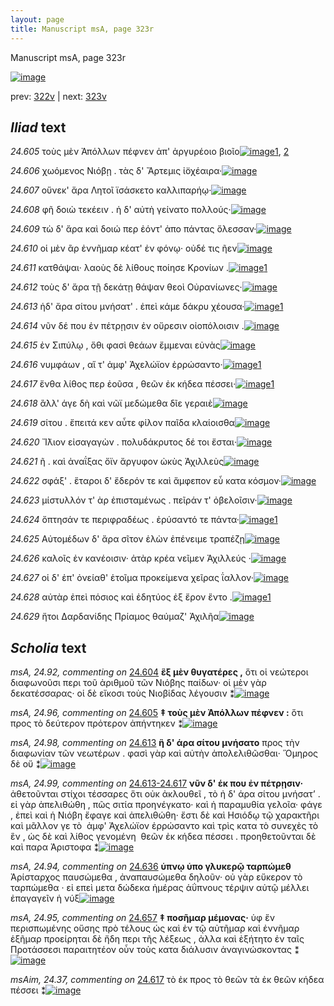 ```yaml
---
layout: page
title: Manuscript msA, page 323r
---
```


Manuscript msA, page 323r

[![image](http://www.homermultitext.org/iipsrv?OBJ=IIP,1.0&FIF=/project/homer/pyramidal/deepzoom/hmt/vaimg/2017a/VA323RN_0493.tif&WID=100&CVT=JPEG)](http://www.homermultitext.org/ict2/?urn=urn:cite2:hmt:vaimg.2017a:VA323RN_0493)

prev:  [322v](../322v/) | next:  [323v](../323v/)

## *Iliad* text

*24.605* <a id="24.605"/> τοὺς μὲν Ἀπόλλων πέφνεν ἀπ' ἀργυρέοιο βιοῖο[![image](http://www.homermultitext.org/iipsrv?OBJ=IIP,1.0&FIF=/project/homer/pyramidal/deepzoom/hmt/vaimg/2017a/VA323RN_0493.tif&RGN=0.182,0.1952,0.433,0.0233&WID=1000&CVT=JPEG)](http://www.homermultitext.org/ict2/?urn=urn:cite2:hmt:vaimg.2017a:VA323RN_0493@0.182,0.1952,0.433,0.0233)[1](#msA_24.96), [2](#msAim_24.36)

*24.606* <a id="24.606"/> χωόμενος Νιόβῃ . τὰς δ' Ἄρτεμις ἰ̈οχέαιρα·[![image](http://www.homermultitext.org/iipsrv?OBJ=IIP,1.0&FIF=/project/homer/pyramidal/deepzoom/hmt/vaimg/2017a/VA323RN_0493.tif&RGN=0.179,0.2162,0.433,0.0248&WID=1000&CVT=JPEG)](http://www.homermultitext.org/ict2/?urn=urn:cite2:hmt:vaimg.2017a:VA323RN_0493@0.179,0.2162,0.433,0.0248)

*24.607* <a id="24.607"/> οὕνεκ' ἄρα Λητοῖ ϊσάσκετο καλλιπαρήῳ·[![image](http://www.homermultitext.org/iipsrv?OBJ=IIP,1.0&FIF=/project/homer/pyramidal/deepzoom/hmt/vaimg/2017a/VA323RN_0493.tif&RGN=0.178,0.232,0.433,0.0248&WID=1000&CVT=JPEG)](http://www.homermultitext.org/ict2/?urn=urn:cite2:hmt:vaimg.2017a:VA323RN_0493@0.178,0.232,0.433,0.0248)

*24.608* <a id="24.608"/> φῆ δοιὼ τεκέειν . ἡ δ' αὐτὴ γείνατο πολλούς·[![image](http://www.homermultitext.org/iipsrv?OBJ=IIP,1.0&FIF=/project/homer/pyramidal/deepzoom/hmt/vaimg/2017a/VA323RN_0493.tif&RGN=0.178,0.2523,0.433,0.0248&WID=1000&CVT=JPEG)](http://www.homermultitext.org/ict2/?urn=urn:cite2:hmt:vaimg.2017a:VA323RN_0493@0.178,0.2523,0.433,0.0248)

*24.609* <a id="24.609"/> τὼ δ' ἄρα καὶ δοιώ περ ἐόντ' ἀπο πάντας ὄλεσσαν·[![image](http://www.homermultitext.org/iipsrv?OBJ=IIP,1.0&FIF=/project/homer/pyramidal/deepzoom/hmt/vaimg/2017a/VA323RN_0493.tif&RGN=0.179,0.271,0.433,0.0248&WID=1000&CVT=JPEG)](http://www.homermultitext.org/ict2/?urn=urn:cite2:hmt:vaimg.2017a:VA323RN_0493@0.179,0.271,0.433,0.0248)

*24.610* <a id="24.610"/> οἱ μὲν ἂρ ἐννῆμαρ κέατ' ἐν φόνῳ· οὐδέ τις ῆεν[![image](http://www.homermultitext.org/iipsrv?OBJ=IIP,1.0&FIF=/project/homer/pyramidal/deepzoom/hmt/vaimg/2017a/VA323RN_0493.tif&RGN=0.178,0.289,0.437,0.0248&WID=1000&CVT=JPEG)](http://www.homermultitext.org/ict2/?urn=urn:cite2:hmt:vaimg.2017a:VA323RN_0493@0.178,0.289,0.437,0.0248)

*24.611* <a id="24.611"/> κατθάψαι· λαοὺς δὲ λίθους ποίησε Κρονίων .[![image](http://www.homermultitext.org/iipsrv?OBJ=IIP,1.0&FIF=/project/homer/pyramidal/deepzoom/hmt/vaimg/2017a/VA323RN_0493.tif&RGN=0.179,0.3108,0.437,0.0248&WID=1000&CVT=JPEG)](http://www.homermultitext.org/ict2/?urn=urn:cite2:hmt:vaimg.2017a:VA323RN_0493@0.179,0.3108,0.437,0.0248)[1](#msA_24.97)

*24.612* <a id="24.612"/> τοὺς δ' ἄρα τῇ δεκάτῃ θάψαν θεοὶ Οὐρανίωνες·[![image](http://www.homermultitext.org/iipsrv?OBJ=IIP,1.0&FIF=/project/homer/pyramidal/deepzoom/hmt/vaimg/2017a/VA323RN_0493.tif&RGN=0.179,0.3318,0.436,0.0248&WID=1000&CVT=JPEG)](http://www.homermultitext.org/ict2/?urn=urn:cite2:hmt:vaimg.2017a:VA323RN_0493@0.179,0.3318,0.436,0.0248)

*24.613* <a id="24.613"/> ἡδ' ἄρα σίτου μνήσατ' . ἐπεὶ κάμε δάκρυ χέουσα·[![image](http://www.homermultitext.org/iipsrv?OBJ=IIP,1.0&FIF=/project/homer/pyramidal/deepzoom/hmt/vaimg/2017a/VA323RN_0493.tif&RGN=0.176,0.3491,0.448,0.0248&WID=1000&CVT=JPEG)](http://www.homermultitext.org/ict2/?urn=urn:cite2:hmt:vaimg.2017a:VA323RN_0493@0.176,0.3491,0.448,0.0248)[1](#msA_24.98)

*24.614* <a id="24.614"/> νῦν δέ που ἐν πέτρῃσιν ἐν οὔρεσιν οἰοπόλοισιν .[![image](http://www.homermultitext.org/iipsrv?OBJ=IIP,1.0&FIF=/project/homer/pyramidal/deepzoom/hmt/vaimg/2017a/VA323RN_0493.tif&RGN=0.178,0.3716,0.448,0.0248&WID=1000&CVT=JPEG)](http://www.homermultitext.org/ict2/?urn=urn:cite2:hmt:vaimg.2017a:VA323RN_0493@0.178,0.3716,0.448,0.0248)

*24.615* <a id="24.615"/> ἐν Σιπύλῳ , ὅθι φασὶ θεάων ἔμμεναι εὐνὰς[![image](http://www.homermultitext.org/iipsrv?OBJ=IIP,1.0&FIF=/project/homer/pyramidal/deepzoom/hmt/vaimg/2017a/VA323RN_0493.tif&RGN=0.177,0.3904,0.448,0.0248&WID=1000&CVT=JPEG)](http://www.homermultitext.org/ict2/?urn=urn:cite2:hmt:vaimg.2017a:VA323RN_0493@0.177,0.3904,0.448,0.0248)

*24.616* <a id="24.616"/> νυμφάων , αἵ τ' ἀμφ' Ἀχελώϊον ἐρρώσαντο·[![image](http://www.homermultitext.org/iipsrv?OBJ=IIP,1.0&FIF=/project/homer/pyramidal/deepzoom/hmt/vaimg/2017a/VA323RN_0493.tif&RGN=0.185,0.4129,0.381,0.0218&WID=1000&CVT=JPEG)](http://www.homermultitext.org/ict2/?urn=urn:cite2:hmt:vaimg.2017a:VA323RN_0493@0.185,0.4129,0.381,0.0218)[1](#msA_24.100)

*24.617* <a id="24.617"/> ἔνθα λίθος περ ἐοῦσα , θεῶν ἐκ κήδεα πέσσει·[![image](http://www.homermultitext.org/iipsrv?OBJ=IIP,1.0&FIF=/project/homer/pyramidal/deepzoom/hmt/vaimg/2017a/VA323RN_0493.tif&RGN=0.184,0.4287,0.404,0.0218&WID=1000&CVT=JPEG)](http://www.homermultitext.org/ict2/?urn=urn:cite2:hmt:vaimg.2017a:VA323RN_0493@0.184,0.4287,0.404,0.0218)[1](#msAim_24.37)

*24.618* <a id="24.618"/> ἂ̀λλ' άγε δὴ καὶ νῶϊ μεδώμεθα δῖε γεραιὲ[![image](http://www.homermultitext.org/iipsrv?OBJ=IIP,1.0&FIF=/project/homer/pyramidal/deepzoom/hmt/vaimg/2017a/VA323RN_0493.tif&RGN=0.176,0.4497,0.404,0.0218&WID=1000&CVT=JPEG)](http://www.homermultitext.org/ict2/?urn=urn:cite2:hmt:vaimg.2017a:VA323RN_0493@0.176,0.4497,0.404,0.0218)

*24.619* <a id="24.619"/> σίτου . ἔπειτά κεν αὖτε φίλον παῖδα κλαίοισθα[![image](http://www.homermultitext.org/iipsrv?OBJ=IIP,1.0&FIF=/project/homer/pyramidal/deepzoom/hmt/vaimg/2017a/VA323RN_0493.tif&RGN=0.175,0.4692,0.404,0.0218&WID=1000&CVT=JPEG)](http://www.homermultitext.org/ict2/?urn=urn:cite2:hmt:vaimg.2017a:VA323RN_0493@0.175,0.4692,0.404,0.0218)

*24.620* <a id="24.620"/> Ἴ̈λιον εἰσαγαγὼν . πολυδάκρυτος δέ τοι ἔσται·[![image](http://www.homermultitext.org/iipsrv?OBJ=IIP,1.0&FIF=/project/homer/pyramidal/deepzoom/hmt/vaimg/2017a/VA323RN_0493.tif&RGN=0.179,0.4865,0.404,0.0218&WID=1000&CVT=JPEG)](http://www.homermultitext.org/ict2/?urn=urn:cite2:hmt:vaimg.2017a:VA323RN_0493@0.179,0.4865,0.404,0.0218)

*24.621* <a id="24.621"/> ῆ . καὶ ἀναΐξας ὄϊν ἄργυφον ὠκὺς Ἀχιλλεὺς[![image](http://www.homermultitext.org/iipsrv?OBJ=IIP,1.0&FIF=/project/homer/pyramidal/deepzoom/hmt/vaimg/2017a/VA323RN_0493.tif&RGN=0.169,0.5045,0.426,0.0218&WID=1000&CVT=JPEG)](http://www.homermultitext.org/ict2/?urn=urn:cite2:hmt:vaimg.2017a:VA323RN_0493@0.169,0.5045,0.426,0.0218)

*24.622* <a id="24.622"/> σφάξ' . ἕταροι δ' ἔδερόν τε καὶ ἄμφεπον εὖ κατα κόσμον·[![image](http://www.homermultitext.org/iipsrv?OBJ=IIP,1.0&FIF=/project/homer/pyramidal/deepzoom/hmt/vaimg/2017a/VA323RN_0493.tif&RGN=0.169,0.5233,0.482,0.0233&WID=1000&CVT=JPEG)](http://www.homermultitext.org/ict2/?urn=urn:cite2:hmt:vaimg.2017a:VA323RN_0493@0.169,0.5233,0.482,0.0233)

*24.623* <a id="24.623"/> μίστυλλόν τ' ὰρ ἐπισταμένως . πεῖράν τ' ὀβελοῖσιν·[![image](http://www.homermultitext.org/iipsrv?OBJ=IIP,1.0&FIF=/project/homer/pyramidal/deepzoom/hmt/vaimg/2017a/VA323RN_0493.tif&RGN=0.169,0.5458,0.448,0.0233&WID=1000&CVT=JPEG)](http://www.homermultitext.org/ict2/?urn=urn:cite2:hmt:vaimg.2017a:VA323RN_0493@0.169,0.5458,0.448,0.0233)

*24.624* <a id="24.624"/> ὄπτησάν τε περιφραδέως . ἐρύσαντό τε πάντα·[![image](http://www.homermultitext.org/iipsrv?OBJ=IIP,1.0&FIF=/project/homer/pyramidal/deepzoom/hmt/vaimg/2017a/VA323RN_0493.tif&RGN=0.169,0.5646,0.448,0.0233&WID=1000&CVT=JPEG)](http://www.homermultitext.org/ict2/?urn=urn:cite2:hmt:vaimg.2017a:VA323RN_0493@0.169,0.5646,0.448,0.0233)[1](#msA_24.101)

*24.625* <a id="24.625"/> Αὐτομέδων δ' ἄρα σῖτον ἑλὼν ἐπένειμε τραπέζῃ[![image](http://www.homermultitext.org/iipsrv?OBJ=IIP,1.0&FIF=/project/homer/pyramidal/deepzoom/hmt/vaimg/2017a/VA323RN_0493.tif&RGN=0.169,0.5826,0.449,0.0233&WID=1000&CVT=JPEG)](http://www.homermultitext.org/ict2/?urn=urn:cite2:hmt:vaimg.2017a:VA323RN_0493@0.169,0.5826,0.449,0.0233)

*24.626* <a id="24.626"/> καλοῖς ἐν κανέοισιν· ἀτὰρ κρέα νεῖμεν Ἀχιλλεύς ·[![image](http://www.homermultitext.org/iipsrv?OBJ=IIP,1.0&FIF=/project/homer/pyramidal/deepzoom/hmt/vaimg/2017a/VA323RN_0493.tif&RGN=0.175,0.6014,0.449,0.0233&WID=1000&CVT=JPEG)](http://www.homermultitext.org/ict2/?urn=urn:cite2:hmt:vaimg.2017a:VA323RN_0493@0.175,0.6014,0.449,0.0233)

*24.627* <a id="24.627"/> οἱ δ' ἐπ' ὀνείαθ' ἑτοῖμα προκείμενα χεῖρας ΐαλλον·[![image](http://www.homermultitext.org/iipsrv?OBJ=IIP,1.0&FIF=/project/homer/pyramidal/deepzoom/hmt/vaimg/2017a/VA323RN_0493.tif&RGN=0.174,0.6209,0.449,0.0233&WID=1000&CVT=JPEG)](http://www.homermultitext.org/ict2/?urn=urn:cite2:hmt:vaimg.2017a:VA323RN_0493@0.174,0.6209,0.449,0.0233)

*24.628* <a id="24.628"/> αὐτὰρ ἐπεὶ πόσιος καὶ ἐδητύος ἐξ ἔρον ἕντο .[![image](http://www.homermultitext.org/iipsrv?OBJ=IIP,1.0&FIF=/project/homer/pyramidal/deepzoom/hmt/vaimg/2017a/VA323RN_0493.tif&RGN=0.17,0.6411,0.449,0.0233&WID=1000&CVT=JPEG)](http://www.homermultitext.org/ict2/?urn=urn:cite2:hmt:vaimg.2017a:VA323RN_0493@0.17,0.6411,0.449,0.0233)[1](#msA_24.102)

*24.629* <a id="24.629"/> ἤτοι Δαρδανίδης Πρίαμος θαύμαζ' Ἀχιλῆα[![image](http://www.homermultitext.org/iipsrv?OBJ=IIP,1.0&FIF=/project/homer/pyramidal/deepzoom/hmt/vaimg/2017a/VA323RN_0493.tif&RGN=0.174,0.6599,0.449,0.03&WID=1000&CVT=JPEG)](http://www.homermultitext.org/ict2/?urn=urn:cite2:hmt:vaimg.2017a:VA323RN_0493@0.174,0.6599,0.449,0.03)

## *Scholia* text

*msA, 24.92, commenting on* [24.604](#24.604)  <a id="msA_24.92"/> **ἓξ μὲν θυγατέρες ,** ὅτι οἱ νεώτεροι διαφωνοῦσι περι τοῦ ἀριθμοῦ τῶν Νιόβης παίδων· οἱ μὲν γὰρ δεκατέσσαρας· οἱ δὲ εἴκοσι τοὺς Νιοβίδας λέγουσιν ⁑[![image](http://www.homermultitext.org/iipsrv?OBJ=IIP,1.0&FIF=/project/homer/pyramidal/deepzoom/hmt/vaimg/2017a/VA323RN_0493.tif&RGN=0.1715,0.08326,0.4031,0.02172&WID=1000&CVT=JPEG)](http://www.homermultitext.org/ict2/?urn=urn:cite2:hmt:vaimg.2017a:VA323RN_0493@0.1715,0.08326,0.4031,0.02172)

*msA, 24.96, commenting on* [24.605](#24.605)  <a id="msA_24.96"/> **‡ τοὺς μὲν Ἀπόλλων πέφνεν :** ὅτι προς τὸ δεύτερον πρότερον ἀπήντηκεν ⁑[![image](http://www.homermultitext.org/iipsrv?OBJ=IIP,1.0&FIF=/project/homer/pyramidal/deepzoom/hmt/vaimg/2017a/VA323RN_0493.tif&RGN=0.6196,0.5834,0.1887,0.1238&WID=1000&CVT=JPEG)](http://www.homermultitext.org/ict2/?urn=urn:cite2:hmt:vaimg.2017a:VA323RN_0493@0.6196,0.5834,0.1887,0.1238)

*msA, 24.98, commenting on* [24.613](#24.613)  <a id="msA_24.98"/> **ἣ δ' άρα σίτου μνήσατο** προς τὴν διαφωνίαν τῶν νεωτέρων . φασὶ γὰρ καὶ αὐτὴν ἀπολελιθῶσθαι· Ὅμηρος δὲ οὔ ⁑[![image](http://www.homermultitext.org/iipsrv?OBJ=IIP,1.0&FIF=/project/homer/pyramidal/deepzoom/hmt/vaimg/2017a/VA323RN_0493.tif&RGN=0.1695,0.6935,0.6056,0.03873&WID=1000&CVT=JPEG)](http://www.homermultitext.org/ict2/?urn=urn:cite2:hmt:vaimg.2017a:VA323RN_0493@0.1695,0.6935,0.6056,0.03873)

*msA, 24.99, commenting on* [24.613-24.617](#24.613-24.617)  <a id="msA_24.99"/> **νῦν δ' έκ που ἐν πέτρῃσιν·** ἀθετοῦνται στίχοι τέσσαρες ὅτι οὐκ ἀκλουθεῖ , τὸ ἠ δ' άρα σίτου μνήσατ’ . εἰ γὰρ ἀπελιθώθη , πῶς σιτία προηνέγκατο· καὶ ἡ παραμυθία γελοῖα· φάγε , ἐπεὶ καὶ ἡ Νιόβη ἔφαγε καὶ ἀπελιθώθη· ἔστι δὲ καὶ Ησιόδῳ τῷ χαρακτῆρι καὶ μᾶλλον γε τὸ  ἀμφ' Ἀχελώϊον ἐρρώσαντο καὶ τρὶς κατα τὸ συνεχὲς τὸ  ἓν , ὡς δὲ καὶ λίθος γενομένη  θεῶν ἐκ κήδεα πέσσει . προηθετοῦνται δὲ καὶ παρα Ἀριστοφα ⁑[![image](http://www.homermultitext.org/iipsrv?OBJ=IIP,1.0&FIF=/project/homer/pyramidal/deepzoom/hmt/vaimg/2017a/VA323RN_0493.tif&RGN=0.1769,0.7266,0.6256,0.03430&WID=1000&CVT=JPEG)](http://www.homermultitext.org/ict2/?urn=urn:cite2:hmt:vaimg.2017a:VA323RN_0493@0.1769,0.7266,0.6256,0.03430)

*msA, 24.94, commenting on* [24.636](#24.636)  <a id="msA_24.94"/> **ὑπνῳ ὑπο γλυκερῷ ταρπώμεθ** Ἀρίσταρχος παυσώμεθα , ἀναπαυσώμεθα δηλοῦν· οὐ γὰρ εὔκερον τὸ ταρπώμεθα · εἰ επεὶ μετα δώδεκα ἡμέρας ἁΰπνους τέρψιν αὐτῷ μέλλει ἐπαγαγεῖν ἡ νύξ[![image](http://www.homermultitext.org/iipsrv?OBJ=IIP,1.0&FIF=/project/homer/pyramidal/deepzoom/hmt/vaimg/2017a/VA323RN_0493.tif&RGN=0.6201,0.3521,0.1702,0.05754&WID=1000&CVT=JPEG)](http://www.homermultitext.org/ict2/?urn=urn:cite2:hmt:vaimg.2017a:VA323RN_0493@0.6201,0.3521,0.1702,0.05754)

*msA, 24.95, commenting on* [24.657](#24.657)  <a id="msA_24.95"/> **‡ ποσῆμαρ μέμονας·** ὑφ ἕν περισπωμένης οὔσης πρὸ τέλους ὡς καὶ ἐν τῷ αὐτῆμαρ καὶ ἐννῆμαρ ἑξῆμαρ προείρηται δὲ ἤδη περι τῆς λέξεως , ἀλλα καὶ ἐξήτητο ἐν ταῖς Προτάσσεσι παραιτητέον οὖν τοὺς κατα διάλυσιν ἀναγινώσκοντας ⁑[![image](http://www.homermultitext.org/iipsrv?OBJ=IIP,1.0&FIF=/project/homer/pyramidal/deepzoom/hmt/vaimg/2017a/VA323RN_0493.tif&RGN=0.6218,0.4055,0.1770,0.1845&WID=1000&CVT=JPEG)](http://www.homermultitext.org/ict2/?urn=urn:cite2:hmt:vaimg.2017a:VA323RN_0493@0.6218,0.4055,0.1770,0.1845)

*msAim, 24.37, commenting on* [24.617](#24.617)  <a id="msAim_24.37"/> τὸ ἐκ προς τὸ θεῶν τὰ ἐκ θεῶν κήδεα πέσσει ⁑[![image](http://www.homermultitext.org/iipsrv?OBJ=IIP,1.0&FIF=/project/homer/pyramidal/deepzoom/hmt/vaimg/2017a/VA323RN_0493.tif&RGN=0.583,0.4234,0.048,0.0721&WID=1000&CVT=JPEG)](http://www.homermultitext.org/ict2/?urn=urn:cite2:hmt:vaimg.2017a:VA323RN_0493@0.583,0.4234,0.048,0.0721)
